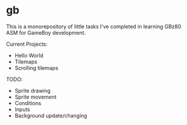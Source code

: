 # gb
This is a monorepository of little tasks I've completed in learning GBz80 ASM for GameBoy development.

Current Projects:
- Hello World
- Tilemaps
- Scrolling tilemaps

TODO:
- Sprite drawing
- Sprite movement
- Conditions
- Inputs
- Background update/changing

